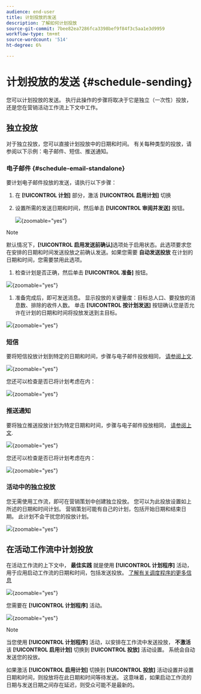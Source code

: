 ```yaml
---
audience: end-user
title: 计划投放的发送
description: 了解如何计划投放
source-git-commit: 7bee82ea7286fca3398bef9f84f3c5aa1e3d9959
workflow-type: tm+mt
source-wordcount: '514'
ht-degree: 6%

---
```


# 计划投放的发送 {#schedule-sending}

您可以计划投放的发送。 执行此操作的步骤将取决于它是独立（一次性）投放，还是您在营销活动工作流上下文中工作。

## 独立投放

对于独立投放，您可以直接计划投放中的日期和时间。
有关每种类型的投放，请参阅以下示例：电子邮件、短信、推送通知。

### 电子邮件 {#schedule-email-standalone}

要计划电子邮件投放的发送，请执行以下步骤：

1. 在 **[!UICONTROL 计划]** 部分，激活 **[!UICONTROL 启用计划]** 切换

1. 设置所需的发送日期和时间，然后单击 **[!UICONTROL 审阅并发送]** 按钮。

   ![](assets/schedule-email-standalone.png){zoomable="yes"}

>[!NOTE]
>
>默认情况下，**[!UICONTROL 启用发送前确认]**&#x200B;选项处于启用状态。此选项要求您在安排的日期和时间发送投放之前确认发送。如果您需要 **自动发送投放** 在计划的日期和时间，您需要禁用此选项。
>

1. 检查计划是否正确，然后单击 **[!UICONTROL 准备]** 按钮。

![](assets/schedule-email-standalone-prepare.png){zoomable="yes"}

1. 准备完成后，即可发送消息。 显示投放的关键量度：目标总人口、要投放的消息数、排除的收件人数。 单击 **[!UICONTROL 按计划发送]** 按钮确认您是否允许在计划的日期和时间将投放发送到主目标。

![](assets/schedule-email-standalone-send.png){zoomable="yes"}


### 短信

要将短信投放计划到特定的日期和时间，步骤与电子邮件投放相同， [请参阅上文](#schedule-email-standalone).

![](assets/schedule-sms-standalone.png){zoomable="yes"}

您还可以检查是否已将计划考虑在内：

![](assets/schedule-sms-standalone-prepare.png){zoomable="yes"}

### 推送通知

要将独立推送投放计划为特定日期和时间，步骤与电子邮件投放相同， [请参阅上文](#schedule-email-standalone).

![](assets/schedule-push-standalone.png){zoomable="yes"}

您还可以检查是否已将计划考虑在内：

![](assets/schedule-push-standalone-prepare.png){zoomable="yes"}

### 活动中的独立投放

您无需使用工作流，即可在营销策划中创建独立投放。 您可以为此投放设置如上所述的日期和时间计划。
营销策划可能有自己的计划，包括开始日期和结束日期。 此计划不会干扰您的投放计划。

![](assets/schedule-delivery-standalone.png){zoomable="yes"}

## 在活动工作流中计划投放

在活动工作流的上下文中， **最佳实践** 就是使用 **[!UICONTROL 计划程序]** 活动，用于应用启动工作流的日期和时间，包括发送投放。 [了解有关调度程序的更多信息](../workflows/activities/scheduler.md)

![](assets/schedule-workflow.png){zoomable="yes"}


您需要在 **[!UICONTROL 计划程序]** 活动。

![](assets/schedule-workflow-scheduler.png){zoomable="yes"}


>[!NOTE]
>
>当您使用 **[!UICONTROL 计划程序]** 活动，以安排在工作流中发送投放， **不激活** 该 **[!UICONTROL 启用计划]** 切换到 **[!UICONTROL 投放]** 活动设置。 系统会自动发送您的投放。
>

如果激活 **[!UICONTROL 启用计划]** 切换到 **[!UICONTROL 投放]** 活动设置并设置日期和时间，则投放将在此日期和时间等待发送。 这意味着，如果启动工作流的日期与发送日期之间存在延迟，则受众可能不是最新的。

